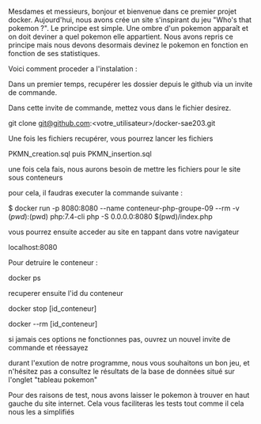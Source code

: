 Mesdames et messieurs, 
bonjour et bienvenue dans ce premier projet docker.
Aujourd'hui, nous avons crée un site s'inspirant du jeu "Who's that pokemon ?".
Le principe est simple. Une ombre d'un pokemon apparaît et on doit deviner a quel pokemon elle appartient.
Nous avons repris ce principe mais nous devons desormais devinez le pokemon en fonction en fonction de ses statistiques. 

Voici comment proceder a l'instalation :

Dans un premier temps, recupérer les dossier depuis le github via un invite de commande.

Dans cette invite de commande, mettez vous dans le fichier desirez.

git clone git@github.com:<votre_utilisateur>/docker-sae203.git

Une fois les fichiers recupérer, vous pourrez lancer les fichiers 

PKMN_creation.sql puis PKMN_insertion.sql

une fois cela fais, nous aurons besoin de mettre les fichiers pour le site sous conteneurs

pour cela, il faudras executer la commande suivante : 

$ docker  run -p 8080:8080 --name conteneur-php-groupe-09 --rm -v $(pwd):$(pwd) php:7.4-cli php -S 0.0.0.0:8080  $(pwd)/index.php

vous pourrez ensuite acceder au site en tappant dans votre navigateur

localhost:8080

Pour detruire le conteneur :

docker ps

recuperer ensuite l'id du conteneur

docker stop [id_conteneur]

docker --rm [id_conteneur]

si jamais ces options ne fonctionnes pas, ouvrez un nouvel invite de commande et réessayez

durant l'exution de notre programme, nous vous souhaitons un bon jeu, et n'hésitez pas a consultez le résultats de la base de données situé sur  l'onglet "tableau pokemon"

Pour des raisons de test, nous avons laisser le pokemon à trouver en haut gauche du site internet.
Cela vous faciliteras les tests tout comme il cela nous les a simplifiés





